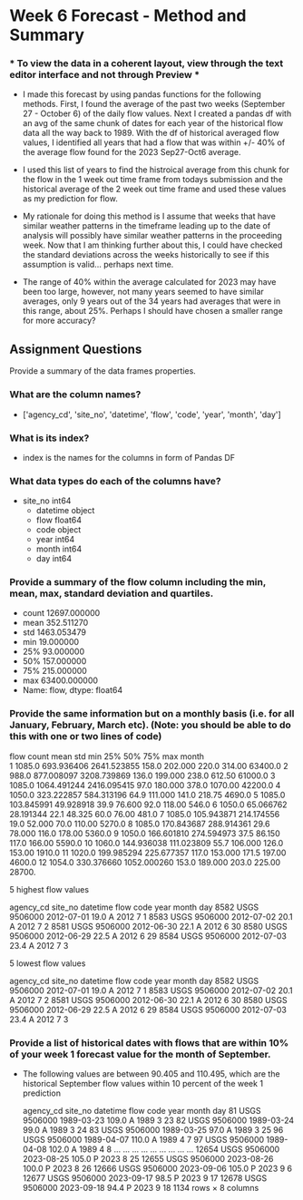 

# Week 6 Forecast - Method and Summary
### * To view the data in a coherent layout, view through the text editor interface and not through Preview * 

- I made this forecast by using pandas functions for the following methods. First, I found the average of the past two weeks (September 27 - October 6) of the daily flow values. Next I created a pandas df with an avg of the same chunk of dates for each year of the historical flow data all the way back to 1989. With the df of historical averaged flow values, I identified  all years that had a flow that was within +/- 40% of the average flow found for the 2023 Sep27-Oct6 average. 

- I used this list of years to find the histroical average from this chunk for the flow in the 1 week out time frame from todays submission and the historical average of the 2 week out time frame and used these values as my prediction for flow.

- My rationale for doing this method is I assume that weeks that have similar weather patterns in the timeframe leading up to the date of analysis will possibly have similar weather patterns in the proceeding week. Now that I am thinking further about this, I could have checked the standard deviations across the weeks historically to see if this assumption is valid... perhaps next time. 
  
- The range of 40% within the average calculated for 2023 may have been too large, however, not many years seemed to have similar averages, only 9 years out of the 34 years had averages that were in this range, about 25%. Perhaps I should have chosen a smaller range for more accuracy?


## Assignment Questions
Provide a summary of the data frames properties.


### What are the column names?
- ['agency_cd', 'site_no', 'datetime', 'flow', 'code', 'year', 'month', 'day']

### What is its index?
- index is the names for the columns in form of Pandas DF
  
### What data types do each of the columns have?
- site_no        int64
    - datetime      object
    - flow         float64
    - code          object
    - year           int64
    - month          int64
    - day            int64

### Provide a summary of the flow column including the min, mean, max, standard deviation and quartiles.

- count    12697.000000
- mean       352.511270
- std       1463.053479
- min         19.000000
- 25%         93.000000
- 50%        157.000000
- 75%        215.000000
- max      63400.000000
- Name: flow, dtype: float64

### Provide the same information but on a monthly basis (i.e. for all January, February, March etc). (Note: you should be able to do this with one or two lines of code)

flow
count	mean	std	min	25%	50%	75%	max
month								
1	1085.0	693.936406	2641.523855	158.0	202.000	220.0	314.00	63400.0
2	988.0	877.008097	3208.739869	136.0	199.000	238.0	612.50	61000.0
3	1085.0	1064.491244	2416.095415	97.0	180.000	378.0	1070.00	42200.0
4	1050.0	323.222857	584.313196	64.9	111.000	141.0	218.75	4690.0
5	1085.0	103.845991	49.928918	39.9	76.600	92.0	118.00	546.0
6	1050.0	65.066762	28.191344	22.1	48.325	60.0	76.00	481.0
7	1085.0	105.943871	214.174556	19.0	52.000	70.0	110.00	5270.0
8	1085.0	170.843687	288.914361	29.6	78.000	116.0	178.00	5360.0
9	1050.0	166.601810	274.594973	37.5	86.150	117.0	166.00	5590.0
10	1060.0	144.936038	111.023809	55.7	106.000	126.0	153.00	1910.0
11	1020.0	199.985294	225.677357	117.0	153.000	171.5	197.00	4600.0
12	1054.0	330.376660	1052.000260	153.0	189.000	203.0	225.00	28700.

5 highest flow values

agency_cd	site_no	datetime	flow	code	year	month	day
8582	USGS	9506000	2012-07-01	19.0	A	2012	7	1
8583	USGS	9506000	2012-07-02	20.1	A	2012	7	2
8581	USGS	9506000	2012-06-30	22.1	A	2012	6	30
8580	USGS	9506000	2012-06-29	22.5	A	2012	6	29
8584	USGS	9506000	2012-07-03	23.4	A	2012	7	3

5 lowest flow values

agency_cd	site_no	datetime	flow	code	year	month	day
8582	USGS	9506000	2012-07-01	19.0	A	2012	7	1
8583	USGS	9506000	2012-07-02	20.1	A	2012	7	2
8581	USGS	9506000	2012-06-30	22.1	A	2012	6	30
8580	USGS	9506000	2012-06-29	22.5	A	2012	6	29
8584	USGS	9506000	2012-07-03	23.4	A	2012	7	3



### Provide a list of historical dates with flows that are within 10% of your week 1 forecast value for the month of September. 

* The following values are between 90.405 and 110.495, which are the historical September flow values within 10 percent of the week 1 prediction


	agency_cd	site_no	datetime	flow	code	year	month	day
81	USGS	9506000	1989-03-23	109.0	A	1989	3	23
82	USGS	9506000	1989-03-24	99.0	A	1989	3	24
83	USGS	9506000	1989-03-25	97.0	A	1989	3	25
96	USGS	9506000	1989-04-07	110.0	A	1989	4	7
97	USGS	9506000	1989-04-08	102.0	A	1989	4	8
...	...	...	...	...	...	...	...	...
12654	USGS	9506000	2023-08-25	105.0	P	2023	8	25
12655	USGS	9506000	2023-08-26	100.0	P	2023	8	26
12666	USGS	9506000	2023-09-06	105.0	P	2023	9	6
12677	USGS	9506000	2023-09-17	98.5	P	2023	9	17
12678	USGS	9506000	2023-09-18	94.4	P	2023	9	18
1134 rows × 8 columns